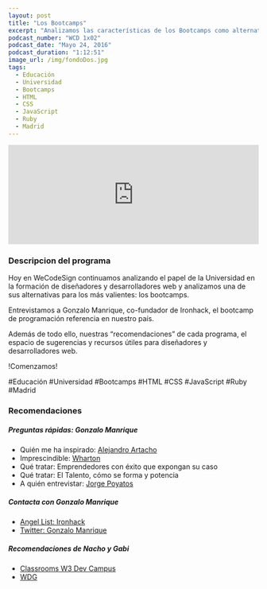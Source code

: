 ```yaml
---
layout: post
title: "Los Bootcamps"
excerpt: "Analizamos las características de los Bootcamps como alternativa formativa y entrevistamos a Gonzalo Manrique, co-fundador de Ironhack."
podcast_number: "WCD 1x02"
podcast_date: "Mayo 24, 2016"
podcast_duration: "1:12:51"
image_url: /img/fondoDos.jpg
tags: 
  - Educación
  - Universidad
  - Bootcamps
  - HTML
  - CSS
  - JavaScript
  - Ruby
  - Madrid
---
```


<iframe width="100%" height="200" frameborder="0" allowfullscreen="" scrolling="no" src="http://www.ivoox.com/player_ej_11647946_2_1.html?data=kpajlpydeJehhpywj5WVaZS1kpeSlaaZdY6ZmKiak5KJe6Shk5KSmaiRdI6ZmKiaucqns8XZtM7U0JC0s8XXwtjhkJCptMrn0MnW0ZCWb46fo9Tc1sjFsdHnjMjc0JCrs8_uwtHcjZKJe6ShuMqw0cnJl8rbz5C90cnHpdTojoqkpZKU&"></iframe>

<h3 class="post-title  post-heading">Descripcion del programa</h3>

Hoy en WeCodeSign continuamos analizando el papel de la Universidad en la formación de diseñadores y desarrolladores web y analizamos una de sus alternativas para los más valientes: los bootcamps.
 
Entrevistamos a Gonzalo Manrique, co-fundador de Ironhack, el bootcamp de programación referencia en nuestro país.

Además de todo ello, nuestras “recomendaciones” de cada programa, el espacio de sugerencias y recursos útiles para diseñadores y desarrolladores web.
 
!Comenzamos!

<div class="rule"></div>

  #Educación #Universidad #Bootcamps #HTML #CSS #JavaScript #Ruby #Madrid

<div class="rule"></div>

<h3 class="post-title  post-heading">Recomendaciones</h3>

##### Preguntas rápidas: Gonzalo Manrique

<ul>
    <li><span>Quién me ha inspirado: </span><a class="recomendacion" href="https://twitter.com/ale_artacho"> Alejandro Artacho</a></li>
    <li><span>Imprescindible: </span><a class="recomendacion" href="https://www.wharton.upenn.edu/">Wharton</a></li>
    <li class="recomendacion">Qué tratar: Emprendedores con éxito que expongan su caso</li>
    <li class="recomendacion">Qué tratar: El Talento, cómo se forma y potencia</li>
    <li><span>A quién entrevistar: </span><a class="recomendacion" href="https://www.linkedin.com/in/jorge-poyatos-1a01a428/es">Jorge Poyatos</a></li>
</ul>


##### Contacta con Gonzalo Manrique

<ul>
    <li><a class="recomendacion" href="https://angel.co/ironhack">Angel List: Ironhack</a></li>
    <li><a class="recomendacion" href="https://twitter.com/gonzumanrique">Twitter: Gonzalo Manrique</a></li>
</ul>

##### Recomendaciones de Nacho y Gabi

<ul>
    <li><a class="recomendacion" href="https://classroom.w3devcampus.com">Classrooms W3 Dev Campus</a></li>
    <li><a class="recomendacion" href="https://www.watsondg.com/">WDG</a></li>
</ul>

